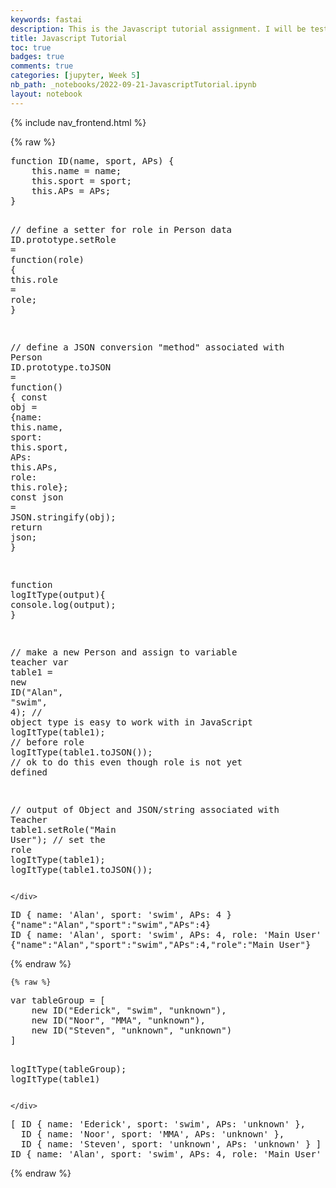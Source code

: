 ```yaml
---
keywords: fastai
description: This is the Javascript tutorial assignment. I will be testing different things in Javascript and playing around with the code.
title: Javascript Tutorial
toc: true
badges: true
comments: true
categories: [jupyter, Week 5]
nb_path: _notebooks/2022-09-21-JavascriptTutorial.ipynb
layout: notebook
---
```


<!--
#################################################
### THIS FILE WAS AUTOGENERATED! DO NOT EDIT! ###
#################################################
# file to edit: _notebooks/2022-09-21-JavascriptTutorial.ipynb
-->

<div class="container" id="notebook-container">
        
<div class="cell border-box-sizing text_cell rendered"><div class="inner_cell">
<div class="text_cell_render border-box-sizing rendered_html">
<p>{% include nav_frontend.html %}</p>

</div>
</div>
</div>
    {% raw %}
    
<div class="cell border-box-sizing code_cell rendered">
<div class="input">

<div class="inner_cell">
    <div class="input_area">
<div class=" highlight hl-javascript"><pre><span></span><span class="kd">function</span> <span class="nx">ID</span><span class="p">(</span><span class="nx">name</span><span class="p">,</span> <span class="nx">sport</span><span class="p">,</span> <span class="nx">APs</span><span class="p">)</span> <span class="p">{</span>
    <span class="k">this</span><span class="p">.</span><span class="nx">name</span> <span class="o">=</span> <span class="nx">name</span><span class="p">;</span>
    <span class="k">this</span><span class="p">.</span><span class="nx">sport</span> <span class="o">=</span> <span class="nx">sport</span><span class="p">;</span>
    <span class="k">this</span><span class="p">.</span><span class="nx">APs</span> <span class="o">=</span> <span class="nx">APs</span><span class="p">;</span>
<span class="p">}</span>

<span class="c1">// define a setter for role in Person data</span>
<span class="nx">ID</span><span class="p">.</span><span class="nx">prototype</span><span class="p">.</span><span class="nx">setRole</span> <span class="o">=</span> <span class="kd">function</span><span class="p">(</span><span class="nx">role</span><span class="p">)</span> <span class="p">{</span>
    <span class="k">this</span><span class="p">.</span><span class="nx">role</span> <span class="o">=</span> <span class="nx">role</span><span class="p">;</span>
<span class="p">}</span>

<span class="c1">// define a JSON conversion &quot;method&quot; associated with Person</span>
<span class="nx">ID</span><span class="p">.</span><span class="nx">prototype</span><span class="p">.</span><span class="nx">toJSON</span> <span class="o">=</span> <span class="kd">function</span><span class="p">()</span> <span class="p">{</span>
    <span class="kr">const</span> <span class="nx">obj</span> <span class="o">=</span> <span class="p">{</span><span class="nx">name</span><span class="o">:</span> <span class="k">this</span><span class="p">.</span><span class="nx">name</span><span class="p">,</span> <span class="nx">sport</span><span class="o">:</span> <span class="k">this</span><span class="p">.</span><span class="nx">sport</span><span class="p">,</span> <span class="nx">APs</span><span class="o">:</span> <span class="k">this</span><span class="p">.</span><span class="nx">APs</span><span class="p">,</span> <span class="nx">role</span><span class="o">:</span> <span class="k">this</span><span class="p">.</span><span class="nx">role</span><span class="p">};</span>
    <span class="kr">const</span> <span class="nx">json</span> <span class="o">=</span> <span class="nx">JSON</span><span class="p">.</span><span class="nx">stringify</span><span class="p">(</span><span class="nx">obj</span><span class="p">);</span>
    <span class="k">return</span> <span class="nx">json</span><span class="p">;</span>
<span class="p">}</span>

<span class="kd">function</span> <span class="nx">logItType</span><span class="p">(</span><span class="nx">output</span><span class="p">){</span>
    <span class="nx">console</span><span class="p">.</span><span class="nx">log</span><span class="p">(</span><span class="nx">output</span><span class="p">);</span>
<span class="p">}</span>

<span class="c1">// make a new Person and assign to variable teacher</span>
<span class="kd">var</span> <span class="nx">table1</span> <span class="o">=</span> <span class="k">new</span> <span class="nx">ID</span><span class="p">(</span><span class="s2">&quot;Alan&quot;</span><span class="p">,</span> <span class="s2">&quot;swim&quot;</span><span class="p">,</span> <span class="mf">4</span><span class="p">);</span>  <span class="c1">// object type is easy to work with in JavaScript</span>
<span class="nx">logItType</span><span class="p">(</span><span class="nx">table1</span><span class="p">);</span>  <span class="c1">// before role</span>
<span class="nx">logItType</span><span class="p">(</span><span class="nx">table1</span><span class="p">.</span><span class="nx">toJSON</span><span class="p">());</span>  <span class="c1">// ok to do this even though role is not yet defined</span>

<span class="c1">// output of Object and JSON/string associated with Teacher</span>
<span class="nx">table1</span><span class="p">.</span><span class="nx">setRole</span><span class="p">(</span><span class="s2">&quot;Main User&quot;</span><span class="p">);</span>   <span class="c1">// set the role</span>
<span class="nx">logItType</span><span class="p">(</span><span class="nx">table1</span><span class="p">);</span> 
<span class="nx">logItType</span><span class="p">(</span><span class="nx">table1</span><span class="p">.</span><span class="nx">toJSON</span><span class="p">());</span>
</pre></div>

    </div>
</div>
</div>

<div class="output_wrapper">
<div class="output">

<div class="output_area">

<div class="output_subarea output_stream output_stdout output_text">
<pre>ID { name: &#39;Alan&#39;, sport: &#39;swim&#39;, APs: 4 }
{&#34;name&#34;:&#34;Alan&#34;,&#34;sport&#34;:&#34;swim&#34;,&#34;APs&#34;:4}
ID { name: &#39;Alan&#39;, sport: &#39;swim&#39;, APs: 4, role: &#39;Main User&#39; }
{&#34;name&#34;:&#34;Alan&#34;,&#34;sport&#34;:&#34;swim&#34;,&#34;APs&#34;:4,&#34;role&#34;:&#34;Main User&#34;}
</pre>
</div>
</div>

</div>
</div>

</div>
    {% endraw %}

    {% raw %}
    
<div class="cell border-box-sizing code_cell rendered">
<div class="input">

<div class="inner_cell">
    <div class="input_area">
<div class=" highlight hl-javascript"><pre><span></span><span class="kd">var</span> <span class="nx">tableGroup</span> <span class="o">=</span> <span class="p">[</span>
    <span class="k">new</span> <span class="nx">ID</span><span class="p">(</span><span class="s2">&quot;Ederick&quot;</span><span class="p">,</span> <span class="s2">&quot;swim&quot;</span><span class="p">,</span> <span class="s2">&quot;unknown&quot;</span><span class="p">),</span>
    <span class="k">new</span> <span class="nx">ID</span><span class="p">(</span><span class="s2">&quot;Noor&quot;</span><span class="p">,</span> <span class="s2">&quot;MMA&quot;</span><span class="p">,</span> <span class="s2">&quot;unknown&quot;</span><span class="p">),</span>
    <span class="k">new</span> <span class="nx">ID</span><span class="p">(</span><span class="s2">&quot;Steven&quot;</span><span class="p">,</span> <span class="s2">&quot;unknown&quot;</span><span class="p">,</span> <span class="s2">&quot;unknown&quot;</span><span class="p">)</span>
<span class="p">]</span>

<span class="nx">logItType</span><span class="p">(</span><span class="nx">tableGroup</span><span class="p">);</span>
<span class="nx">logItType</span><span class="p">(</span><span class="nx">table1</span><span class="p">)</span>
</pre></div>

    </div>
</div>
</div>

<div class="output_wrapper">
<div class="output">

<div class="output_area">

<div class="output_subarea output_stream output_stdout output_text">
<pre>[ ID { name: &#39;Ederick&#39;, sport: &#39;swim&#39;, APs: &#39;unknown&#39; },
  ID { name: &#39;Noor&#39;, sport: &#39;MMA&#39;, APs: &#39;unknown&#39; },
  ID { name: &#39;Steven&#39;, sport: &#39;unknown&#39;, APs: &#39;unknown&#39; } ]
ID { name: &#39;Alan&#39;, sport: &#39;swim&#39;, APs: 4, role: &#39;Main User&#39; }
</pre>
</div>
</div>

</div>
</div>

</div>
    {% endraw %}

</div>
 

